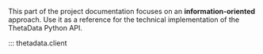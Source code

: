 This part of the project documentation focuses on
an **information-oriented** approach. Use it as a
reference for the technical implementation of the
ThetaData Python API.

::: thetadata.client
